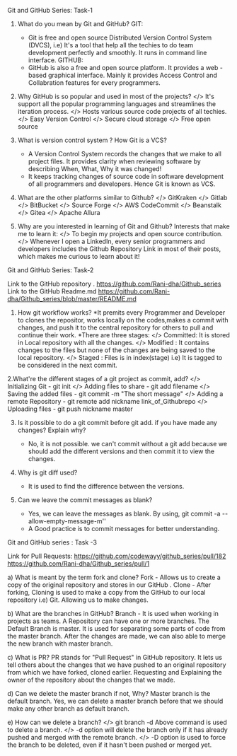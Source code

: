 Git and GitHub Series: Task-1

1. What do you mean by Git and GitHub?
   GIT:
    * Git is free and open source Distributed Version Control System (DVCS), i.e) It's a tool that help all the techies to do team development perfectly and smoothly. It runs in command line interface.
   GITHUB:
    * GitHub is also a free and open source platform. It provides a web - based graphical interface. Mainly it provides Access Control and Collabration features for every programmers.

2. Why GitHub is so popular and used in most of the projects?
    </> It's support all the popular programming languages and streamlines the iteration process.
    </> Hosts various source code projects of all techies.
    </>  Easy Version Control
    </>  Secure cloud storage
    </>  Free open source
   
3. What is version control system ? How Git is a VCS?
     * A Version Control System records the changes that we make to all project files. It provides clarity when reviewing software by describing When, What, Why it was changed!
     * It keeps tracking changes of source code in software development of all programmers and developers. Hence Git is known as VCS.

4. What are the other platforms similar to Github?
    </> GitKraken
    </> Gitlab
    </> BitBucket
    </> Source Forge
    </> AWS CodeCommit
    </> Beanstalk
    </> Gitea
    </>  Apache Allura

5. Why are you interested in learning of Git and Github?
   Interests that make me to learn it:
    </> To begin my projects and open source contribution.
    </> Whenever I open a LinkedIn, every senior programmers and developers includes the Github 
Repository Link in most of their posts, which makes me curious to learn about it!


Git and GitHub Series: Task-2

Link to the GitHub repository .
    https://github.com/Rani-dha/Github_series  
Link to the GitHub Readme.md
    https://github.com/Rani-dha/Github_series/blob/master/README.md

1. How git workflow works?
    *It premits every Programmer and Developer to clones the repositor, works locally on the codes,makes a commit with changes, and push it to the central repository for others to pull and continue their work.
    *There are three stages:
       </> Committed: It is stored in Local repository with all the  changes.
       </> Modified  : It contains changes to the files but none of the changes are being saved to the local repository.
       </> Staged : Files is in index(stage) i.e) It is tagged to be considered  in the next commit.

2.What're the different stages of a git project as commit, add?
    </> Initializing Git - git init
    </> Adding files to share - git add filename
    </> Saving the added files - git commit -m "The short message"
    </> Adding a remote Repository - git remote add nickname link_of_Githubrepo
    </> Uploading files - git push nickname master 

3. Is it possible to do a git commit before git add. if you have made any changes? Explain  why?
    * No, it is not possible. we can't commit without a git add because we should add the different versions and then commit it to view the changes.

4. Why is git diff used?
    * It is used to find the difference between the versions.

5. Can we leave the commit messages as blank?
    * Yes, we can leave the messages as blank. By using, git commit -a --allow-empty-message-m'' 
    * A Good practice is to commit messages for better understanding.
 
Git and GitHub series : Task -3

Link for Pull Requests:
https://github.com/codewayy/github_series/pull/182  
https://github.com/Rani-dha/Github_series/pull/1  

a) What is meant by the term fork and clone?
Fork - Allows us to create a copy of the original repository and stores in our GitHub .
Clone - After forking, Cloning is used to make a copy from the GitHub to our local repository i.e) Git. Allowing us to make changes.

b) What are the branches in GitHub?
Branch - It is used when working in projects as teams. A Repository can have one or more branches. The Default Branch is master. It is used for separating  some parts of code from the master branch. After the changes are made, we can also able to merge the new branch with master branch.
 

c) What is PR?
   PR stands for "Pull Request" in GitHub repository. It lets us tell others about the changes that we have pushed to an original repository from which we have forked, cloned earlier. Requesting and Explaining the owner of the repository about the changes that we made.

d) Can we delete the master branch if not, Why?
 Master branch is  the default branch. Yes, we can delete a master branch before that we should make any other branch as default branch. 

e) How can we delete a branch?
</> git branch -d <branchtodelete>
     Above command is used to delete a branch. 
</> -d option will delete the branch only if it has already pushed and merged with the remote branch.
</> -D option is used to force the branch to be deleted, even if it hasn't been pushed or merged yet.
